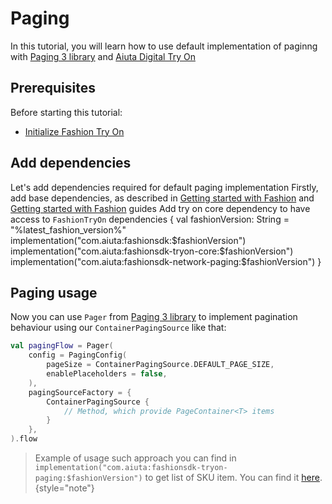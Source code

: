 # Paging

In this tutorial, you will learn how to use default implementation of paginng with
[Paging 3 library](https://developer.android.com/topic/libraries/architecture/paging/v3-overview) and
[Aiuta Digital Try On](https://developer.aiuta.com/products/digital-try-on)

## Prerequisites

Before starting this tutorial:
- [Initialize Fashion Try On](Getting-started-with-Fashion-Try-On.md)


## Add dependencies

Let's add dependencies required for default paging implementation
<procedure collapsible="false">
    <step>Firstly, add base dependencies, as described in
    <a href="Getting-started-with-Fashion.md" anchor="add-dependencies">Getting started with Fashion</a>
    and
    <a href="Getting-started-with-Fashion-Try-On.md" anchor="add-dependencies">Getting started with Fashion</a>
    guides
    </step>
    <step>Add try on core dependency to have access to <code>FashionTryOn</code>
        <code-block lang="kotlin">
            dependencies {
                val fashionVersion: String = "%latest_fashion_version%"
                implementation("com.aiuta:fashionsdk:$fashionVersion")
                implementation("com.aiuta:fashionsdk-tryon-core:$fashionVersion")
                implementation("com.aiuta:fashionsdk-network-paging:$fashionVersion")
            }
        </code-block>
    </step>
</procedure>


## Paging usage

Now you can use `Pager` from [Paging 3 library](https://developer.android.com/topic/libraries/architecture/paging/v3-overview)
to implement pagination behaviour using our `ContainerPagingSource` like that:
```kotlin
val pagingFlow = Pager(
    config = PagingConfig(
        pageSize = ContainerPagingSource.DEFAULT_PAGE_SIZE,
        enablePlaceholders = false,
    ),
    pagingSourceFactory = {
        ContainerPagingSource {
            // Method, which provide PageContainer<T> items
        }
    },
).flow
```

> Example of usage such approach you can find in `implementation("com.aiuta:fashionsdk-tryon-paging:$fashionVersion")`
> to get list of SKU item. You can find it [here](https://github.com/aiuta-com/android-sdk/blob/4df9d1fa9b8800b81938196f39661c202c399aa3/aiuta-tryon-paging/src/main/kotlin/com/aiuta/fashionsdk/tryon/paging/FashionTryOnPagingExtensions.kt#L14).
{style="note"}
